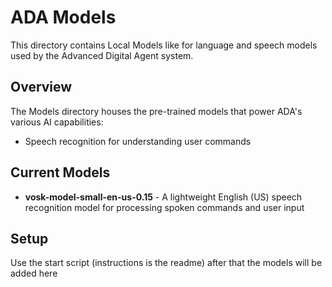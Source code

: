 # ADA Models

This directory contains Local Models like for language and speech models used by the Advanced Digital Agent system.

## Overview

The Models directory houses the pre-trained models that power ADA's various AI capabilities:
- Speech recognition for understanding user commands

## Current Models

- **vosk-model-small-en-us-0.15** - A lightweight English (US) speech recognition model for processing spoken commands and user input

## Setup
Use the start script (instructions is the readme) after that the models will be added here
